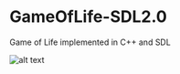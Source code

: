 # GameOfLife-SDL2.0
Game of Life implemented in C++ and SDL

![alt text](https://i.imgur.com/6yHSV8K.gif)
